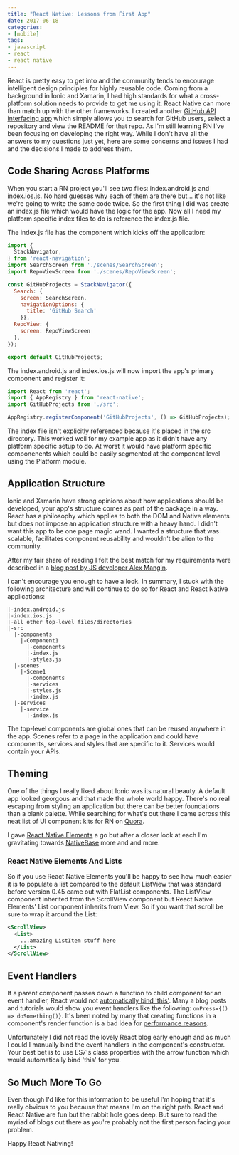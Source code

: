 ```yaml
---
title: "React Native: Lessons from First App"
date: 2017-06-18
categories:
- [mobile]
tags:
- javascript
- react
- react native
---
```


React is pretty easy to get into and the community tends to encourage intelligent design principles for highly reusable code. Coming from a background in Ionic and Xamarin, I had high standards for what a cross-platform solution needs to provide to get me using it. React Native can more than match up with the other frameworks. I created another [GitHub API interfacing app](https://github.com/msanatan/GitHubProjects) which simply allows you to search for GitHub users, select a repository and view the README for that repo. As I'm still learning RN I've been focusing on developing the right way. While I don't have all the answers to my questions just yet, here are some concerns and issues I had and the decisions I made to address them.

## Code Sharing Across Platforms

When you start a RN project you'll see two files: index.android.js and index.ios.js. No hard guesses why each of them are there but... it's not like we're going to write the same code twice. So the first thing I did was create an index.js file which would have the logic for the app. Now all I need my platform specific index files to do is reference the index.js file.

The index.js file has the component which kicks off the application:

```javascript
import {
  StackNavigator,
} from 'react-navigation';
import SearchScreen from './scenes/SearchScreen';
import RepoViewScreen from './scenes/RepoViewScreen';

const GitHubProjects = StackNavigator({
  Search: {
    screen: SearchScreen,
    navigationOptions: {
      title: 'GitHub Search'
    }},
  RepoView: {
    screen: RepoViewScreen
  },
});

export default GitHubProjects;
```

The index.android.js and index.ios.js will now import the app's primary component and register it:

```javascript
import React from 'react';
import { AppRegistry } from 'react-native';
import GitHubProjects from './src';

AppRegistry.registerComponent('GitHubProjects', () => GitHubProjects);
```

The index file isn't explicitly referenced because it's placed in the src directory. This worked well for my example app as it didn't have any platform specific setup to do. At worst it would have platform specific componenents which could be easily segmented at the component level using the Platform module.

## Application Structure

Ionic and Xamarin have strong opinions about how applications should be developed, your app's structure comes as part of the package in a way. React has a philosophy which applies to both the DOM and Native elements but does not impose an application structure with a heavy hand. I didn't want this app to be one page magic wand. I wanted a structure that was scalable, facilitates component reusability and wouldn't be alien to the community.

After my fair share of reading I felt the best match for my requirements were described in a [blog post by JS developer Alex Mangin](https://medium.com/@alexmngn/how-to-better-organize-your-react-applications-2fd3ea1920f1).

I can't encourage you enough to have a look. In summary, I stuck with the following architecture and will continue to do so for React and React Native applications:

```
|-index.android.js
|-index.ios.js
|-all other top-level files/directories
|-src
  |-components
    |-Component1
      |-components
      |-index.js
      |-styles.js
  |-scenes
    |-Scene1
      |-components
      |-services
      |-styles.js
      |-index.js
  |-services
    |-service
      |-index.js
```

The top-level components are global ones that can be reused anywhere in the app. Scenes refer to a page in the application and could have components, services and styles that are specific to it. Services would contain your APIs.

## Theming

One of the things I really liked about Ionic was its natural beauty. A default app looked georgous and that made the whole world happy. There's no real escaping from styling an application but there can be better foundations than a blank palette. While searching for what's out there I came across this neat list of UI component kits for RN on [Quora](https://www.quora.com/What-is-the-best-UI-Kit-for-react-native).

I gave [React Native Elements](https://react-native-training.github.io/react-native-elements/) a go but after a closer look at each I'm gravitating towards [NativeBase](https://nativebase.io/) more and and more.

### React Native Elements And Lists

So if you use React Native Elements you'll be happy to see how much easier it is to populate a list compared to the default ListView that was standard before version 0.45 came out with FlatList components. The ListView component inherited from the ScrollView component but React Native Elements' List component inherits from View. So if you want that scroll be sure to wrap it around the List:

```xml
<ScrollView>
  <List>
    ...amazing ListItem stuff here
  </List>
</ScrollView>
```

## Event Handlers

If a parent component passes down a function to child component for an event handler, React would not [automatically bind 'this'](https://facebook.github.io/react/blog/2015/01/27/react-v0.13.0-beta-1.html#autobinding). Many a blog posts and tutorials would show you event handlers like the following: `onPress={() => doSomething()}`. It's been noted by many that creating functions in a component's render function is a bad idea for [performance reasons](https://medium.com/@esamatti/react-js-pure-render-performance-anti-pattern-fb88c101332f).

Unfortunately I did not read the lovely React blog early enough and as much I could I manually bind the event handlers in the component's constructor. Your best bet is to use ES7's class properties with the arrow function which would automatically bind 'this' for you.

## So Much More To Go

Even though I'd like for this information to be useful I'm hoping that it's really obvious to you because that means I'm on the right path. React and React Native are fun but the rabbit hole goes deep. But sure to read the myriad of blogs out there as you're probably not the first person facing your problem.

Happy React Nativing!
